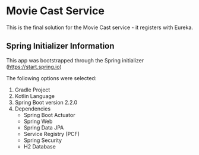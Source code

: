 # Movie Cast Service

This is the final solution for the Movie Cast service - it registers with Eureka.

## Spring Initializer Information
This app was bootstrapped through the Spring initializer (https://start.spring.io)

The following options were selected:

1. Gradle Project
1. Kotlin Language
1. Spring Boot version 2.2.0
1. Dependencies
   - Spring Boot Actuator
   - Spring Web
   - Spring Data JPA
   - Service Registry (PCF)
   - Spring Security
   - H2 Database
   